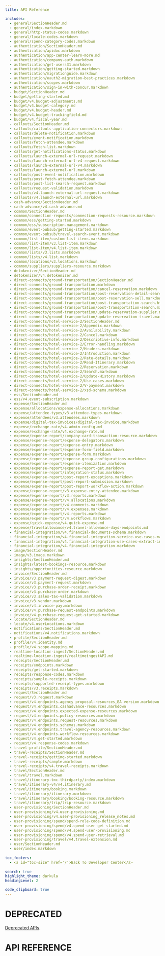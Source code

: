 ```yaml
---
title: API Reference

includes:
  - general/SectionHeader.md
  - general/index.markdown
  - general/http-status-codes.markdown
  - general/locale-codes.markdown
  - general/spend-category-codes.markdown
  - authentication/SectionHeader.md
  - authentication/apidoc.markdown
  - authentication/app-center-learn-more.md
  - authentication/company-auth.markdown
  - authentication/get-users31.markdown
  - authentication/getting-started.markdown
  - authentication/migrationguide.markdown
  - authentication/oauth2-migration-best-practices.markdown
  - authentication/scopes.markdown
  - authentication/sign-in-with-concur.markdown
  - budget/SectionHeader.md
  - budget/getting-started.md
  - budget/v4.budget-adjustments.md
  - budget/v4.budget-category.md
  - budget/v4.budget-header.md
  - budget/v4.budget-trackingfield.md
  - budget/v4.fiscal-year.md
  - callouts/SectionHeader.md
  - callouts/callouts-application-connectors.markdown
  - callouts/delete-notification.markdown
  - callouts/event-notification.markdown
  - callouts/fetch-attendee.markdown
  - callouts/fetch-list.markdown
  - callouts/get-notifications-status.markdown
  - callouts/launch-external-url-request.markdown
  - callouts/launch-external-url-v4-request.markdown
  - callouts/launch-external-url-v4.markdown
  - callouts/launch-external-url.markdown
  - callouts/post-event-notification.markdown
  - callouts/post-fetch-attendee.markdown
  - callouts/post-list-search-request.markdown
  - callouts/request-validation.markdown
  - callouts/v4.launch-external-url-request.markdown
  - callouts/v4.launch-external-url.markdown
  - cash-advance/SectionHeader.md
  - cash-advance/v4.cash-advance.md
  - common/SectionHeader.md
  - common/connection-requests/connection-requests-resource.markdown
  - common/ess/getting-started.markdown
  - common/ess/subscription-management.markdown
  - common/event-pubsub/getting-started.markdown
  - common/event-pubsub/travel-search-event.markdown
  - common/list-item/custom-list-items.markdown
  - common/list-item/v3.list-item.markdown
  - common/list-item/v4.list-item.markdown
  - common/lists/v3.lists.markdown
  - common/lists/v4.list.markdown
  - common/locations/v3.locations.markdown
  - common/suppliers/suppliers-resource.markdown
  - detokenizer/SectionHeader.md
  - detokenizer/v4.detokenizer.md
  - direct-connects/ground-transportation/SectionHeader.md
  - direct-connects/ground-transportation.markdown
  - direct-connects/ground-transportation/cancel-reservation.markdown
  - direct-connects/ground-transportation/post-reservation-detail-search.markdown
  - direct-connects/ground-transportation/post-reservation-sell.markdown
  - direct-connects/ground-transportation/post-transportation-search.html.md
  - direct-connects/ground-transportation/post-transportation-search.markdown
  - direct-connects/ground-transportation/update-reservation-supplier.markdown
  - direct-connects/ground-transportation/update-reservation-travel.markdown
  - direct-connects/hotel-service-2/SectionHeader.md
  - direct-connects/hotel-service-2/Appendix.markdown
  - direct-connects/hotel-service-2/Availability.markdown
  - direct-connects/hotel-service-2/Cancel.markdown
  - direct-connects/hotel-service-2/Descriptive-info.markdown
  - direct-connects/hotel-service-2/Error-handling.markdown
  - direct-connects/hotel-service-2/Headers.markdown
  - direct-connects/hotel-service-2/Introduction.markdown
  - direct-connects/hotel-service-2/Rate-details.markdown
  - direct-connects/hotel-service-2/Read-Itinerary.markdown
  - direct-connects/hotel-service-2/Reservation.markdown
  - direct-connects/hotel-service-2/Search.markdown
  - direct-connects/hotel-service-2/Update-History.markdown
  - direct-connects/hotel-service-2/Use-cases.markdown
  - direct-connects/hotel-service-2/V-payment.markdown
  - direct-connects/hotel-service-2/xsd-schema.markdown
  - ess/SectionHeader.md
  - ess/v4.event-subscription.markdown
  - expense/SectionHeader.md
  - expense/allocations/expense-allocations.markdown
  - expense/attendee-types/v3.attendee-types.markdown
  - expense/attendees/v3.attendees.markdown
  - expense/digital-tax-invoices/digital-tax-invoice.markdown
  - expense/exchange-rate/v4.admin-config.md
  - expense/exchange-rate/v4.exchange-rate.md
  - expense/expense-report/company-card-transaction-resource.markdown
  - expense/expense-report/expense-delegators.markdown
  - expense/expense-report/expense-entry.markdown
  - expense/expense-report/expense-form-field.markdown
  - expense/expense-report/expense-form.markdown
  - expense/expense-report/expense-group-configurations.markdown
  - expense/expense-report/expense-itemization.markdown
  - expense/expense-report/expense-report-get.markdown
  - expense/expense-report/integration-status.markdown
  - expense/expense-report/post-report-exceptions.markdown
  - expense/expense-report/post-report-submission.markdown
  - expense/expense-report/post-report-workflow-action.markdown
  - expense/expense-report/v3.expense-entry-attendee.markdown
  - expense/expense-report/v3.reports.markdown
  - expense/expense-report/v4.allocations.markdown
  - expense/expense-report/v4.comments.markdown
  - expense/expense-report/v4.expenses.markdown
  - expense/expense-report/v4.reports.markdown
  - expense/expense-report/v4.workflows.markdown
  - expense/quick-expense/v4.quick-expense.md
  - expense/travelallowance/v4.travel-allowance-days-endpoints.md
  - financial-integration/v4.financial-documents-schema.markdown
  - financial-integration/v4.financial-integration-service-use-cases.markdown
  - financial-integration/v4.financial-integration-use-cases-extract-information.markdown
  - financial-integration/v4.financial-integration.markdown
  - image/SectionHeader.md
  - image/v3.image.markdown
  - insights/SectionHeader.md
  - insights/latest-bookings-resource.markdown
  - insights/opportunities-resource.markdown
  - invoice/SectionHeader.md
  - invoice/v3.payment-request-digest.markdown
  - invoice/v3.payment-request.markdown
  - invoice/v3.purchase-order-receipt.markdown
  - invoice/v3.purchase-order.markdown
  - invoice/v3.sales-tax-validation.markdown
  - invoice/v3.vendor.markdown
  - invoice/v4.invoice-pay.markdown
  - invoice/v4.purchase-request-endpoints.markdown
  - invoice/v4.purchase-request-get-started.markdown
  - locate/SectionHeader.md
  - locate/v4.userLocations.markdown
  - notifications/SectionHeader.md
  - notifications/v4.notifications.markdown
  - profile/SectionHeader.md
  - profile/v4.identity.md
  - profile/v4.scope-mapping.md
  - realtime-location-ingest/SectionHeader.md
  - realtime-location-ingest/realtimeingestAPI.md
  - receipts/SectionHeader.md
  - receipts/endpoints.markdown
  - receipts/get-started.markdown
  - receipts/response-codes.markdown
  - receipts/sample-receipts.markdown
  - receipts/supported-receipt-types.markdown
  - receipts/v3.receipts.markdown
  - request/SectionHeader.md
  - request/v3.request.markdown
  - request/v4.endpoints.agency proposal-resources_EA version.markdown
  - request/v4.endpoints.cashadvance-resources.markdown
  - request/v4.endpoints.expected-expense-resources.markdown
  - request/v4.endpoints.policy-resources.markdown
  - request/v4.endpoints.request-resources.markdown
  - request/v4.endpoints.schemas.markdown
  - request/v4.endpoints.travel-agency-resources.markdown
  - request/v4.endpoints.workflow-resources.markdown
  - request/v4.get-started.markdown
  - request/v4.response-codes.markdown
  - travel-profile/SectionHeader.md
  - travel-receipts/SectionHeader.md
  - travel-receipts/getting-started.markdown
  - travel-receipts/sample.markdown
  - travel-receipts/v4.travel-receipts.markdown
  - travel/SectionHeader.md
  - travel/travel.markdown
  - travel/itinerary-tmc-thirdparty/index.markdown
  - travel/itinerary-v4/v4.itinerary.md
  - travel/itinerary/booking.markdown
  - travel/itinerary/itinerary.markdown
  - travel/itinerary/booking/booking-resource.markdown
  - travel/itinerary/trip/trip-resource.markdown
  - user-provisioning/SectionHeader.md
  - user-provisioning/v4.user-provisioning.md
  - user-provisioning/v4.user-provisioning_release_notes.md
  - user-provisioning/spend/spend-role-code-definition.md
  - user-provisioning/spend/v4.spend-user-get-started.md
  - user-provisioning/spend/v4.spend-user-provisioning.md
  - user-provisioning/spend/v4.spend-user-retrieval.md
  - user-provisioning/travel/v4.travel-extension.md
  - user/SectionHeader.md
  - user/index.markdown
  
toc_footers:
  - <a id="toc-size" href='/'>Back To Developer Center</a>
  
search: true
highlight_theme: darkula
headingLevel: 2

code_clipboard: true
---
```


# DEPRECATED
[Deprecated APIs](deprecated).

# API REFERENCE
